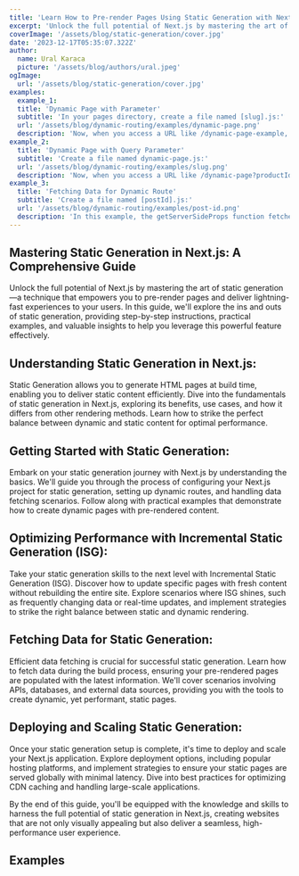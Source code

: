 ```yaml
---
title: 'Learn How to Pre-render Pages Using Static Generation with Next.js'
excerpt: 'Unlock the full potential of Next.js by mastering the art of static generation-a technique that empowers you to pre-render pages and deliver lightning-fast experiences to your users.'
coverImage: '/assets/blog/static-generation/cover.jpg'
date: '2023-12-17T05:35:07.322Z'
author:
  name: Ural Karaca
  picture: '/assets/blog/authors/ural.jpeg'
ogImage:
  url: '/assets/blog/static-generation/cover.jpg'
examples:
  example_1: 
  title: 'Dynamic Page with Parameter'
  subtitle: 'In your pages directory, create a file named [slug].js:'
  url: '/assets/blog/dynamic-routing/examples/dynamic-page.png'
  description: 'Now, when you access a URL like /dynamic-page-example, it will render the DynamicPage component with the corresponding slug parameter.'
example_2: 
  title: 'Dynamic Page with Query Parameter'
  subtitle: 'Create a file named dynamic-page.js:'
  url: '/assets/blog/dynamic-routing/examples/slug.png'
  description: 'Now, when you access a URL like /dynamic-page?productId=123, it will render the DynamicPage component with the corresponding productId query parameter.'
example_3: 
  title: 'Fetching Data for Dynamic Route'
  subtitle: 'Create a file named [postId].js:'
  url: '/assets/blog/dynamic-routing/examples/post-id.png'
  description: 'In this example, the getServerSideProps function fetches data for the dynamic route (postId). The data is then passed as props to the Post component.'
---
```


## Mastering Static Generation in Next.js: A Comprehensive Guide

Unlock the full potential of Next.js by mastering the art of static generation—a technique that empowers you to pre-render pages and deliver lightning-fast experiences to your users. In this guide, we'll explore the ins and outs of static generation, providing step-by-step instructions, practical examples, and valuable insights to help you leverage this powerful feature effectively.

## Understanding Static Generation in Next.js:
Static Generation allows you to generate HTML pages at build time, enabling you to deliver static content efficiently. Dive into the fundamentals of static generation in Next.js, exploring its benefits, use cases, and how it differs from other rendering methods. Learn how to strike the perfect balance between dynamic and static content for optimal performance.

## Getting Started with Static Generation:
Embark on your static generation journey with Next.js by understanding the basics. We'll guide you through the process of configuring your Next.js project for static generation, setting up dynamic routes, and handling data fetching scenarios. Follow along with practical examples that demonstrate how to create dynamic pages with pre-rendered content.

## Optimizing Performance with Incremental Static Generation (ISG):
Take your static generation skills to the next level with Incremental Static Generation (ISG). Discover how to update specific pages with fresh content without rebuilding the entire site. Explore scenarios where ISG shines, such as frequently changing data or real-time updates, and implement strategies to strike the right balance between static and dynamic rendering.

## Fetching Data for Static Generation:
Efficient data fetching is crucial for successful static generation. Learn how to fetch data during the build process, ensuring your pre-rendered pages are populated with the latest information. We'll cover scenarios involving APIs, databases, and external data sources, providing you with the tools to create dynamic, yet performant, static pages.

## Deploying and Scaling Static Generation:
Once your static generation setup is complete, it's time to deploy and scale your Next.js application. Explore deployment options, including popular hosting platforms, and implement strategies to ensure your static pages are served globally with minimal latency. Dive into best practices for optimizing CDN caching and handling large-scale applications.

By the end of this guide, you'll be equipped with the knowledge and skills to harness the full potential of static generation in Next.js, creating websites that are not only visually appealing but also deliver a seamless, high-performance user experience.

## Examples